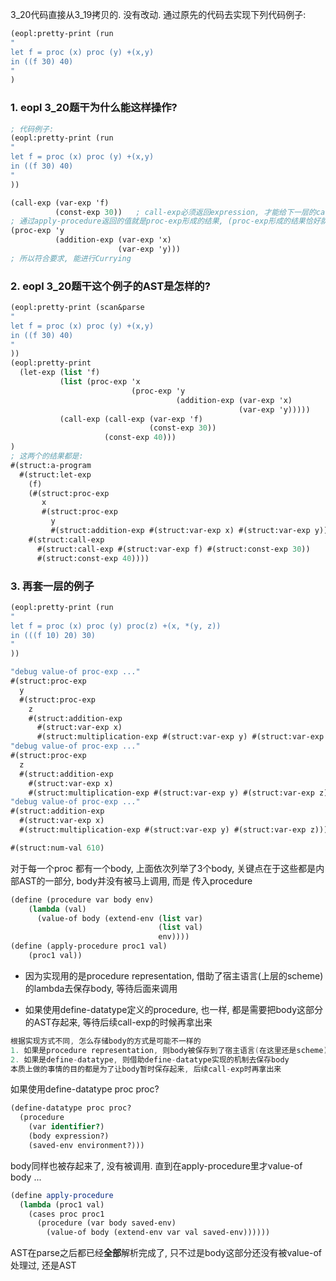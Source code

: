 3_20代码直接从3_19拷贝的. 没有改动. 通过原先的代码去实现下列代码例子:

```scheme
(eopl:pretty-print (run
"
let f = proc (x) proc (y) +(x,y)
in ((f 30) 40)
"
)
```

### 1. eopl 3_20题干为什么能这样操作?
```scheme
; 代码例子:
(eopl:pretty-print (run
"
let f = proc (x) proc (y) +(x,y)
in ((f 30) 40)
"
))

(call-exp (var-exp 'f)
          (const-exp 30))   ; call-exp必须返回expression, 才能给下一层的call-exp使用
; 通过apply-procedure返回的值就是proc-exp形成的结果, (proc-exp形成的结果恰好就是expression)
(proc-exp 'y
          (addition-exp (var-exp 'x)
                        (var-exp 'y)))
; 所以符合要求, 能进行Currying
```

### 2. eopl 3_20题干这个例子的AST是怎样的?
```scheme
(eopl:pretty-print (scan&parse
"
let f = proc (x) proc (y) +(x,y)
in ((f 30) 40)
"
))
(eopl:pretty-print
  (let-exp (list 'f)
           (list (proc-exp 'x
                           (proc-exp 'y
                                     (addition-exp (var-exp 'x)
                                                   (var-exp 'y)))))
           (call-exp (call-exp (var-exp 'f)
                               (const-exp 30))
                     (const-exp 40)))
)
; 这两个的结果都是:
#(struct:a-program
  #(struct:let-exp
    (f)
    (#(struct:proc-exp
       x
       #(struct:proc-exp
         y
         #(struct:addition-exp #(struct:var-exp x) #(struct:var-exp y)))))
    #(struct:call-exp
      #(struct:call-exp #(struct:var-exp f) #(struct:const-exp 30))
      #(struct:const-exp 40))))
```

### 3. 再套一层的例子
```scheme
(eopl:pretty-print (run
"
let f = proc (x) proc (y) proc(z) +(x, *(y, z)) 
in (((f 10) 20) 30)
"
))

"debug value-of proc-exp ..."
#(struct:proc-exp
  y
  #(struct:proc-exp
    z
    #(struct:addition-exp
      #(struct:var-exp x)
      #(struct:multiplication-exp #(struct:var-exp y) #(struct:var-exp z)))))
"debug value-of proc-exp ..."
#(struct:proc-exp
  z
  #(struct:addition-exp
    #(struct:var-exp x)
    #(struct:multiplication-exp #(struct:var-exp y) #(struct:var-exp z))))
"debug value-of proc-exp ..."
#(struct:addition-exp
  #(struct:var-exp x)
  #(struct:multiplication-exp #(struct:var-exp y) #(struct:var-exp z)))

#(struct:num-val 610)
```
对于每一个proc 都有一个body, 上面依次列举了3个body, 关键点在于这些都是内部AST的一部分, body并没有被马上调用, 而是
传入procedure
```scheme
(define (procedure var body env)
    (lambda (val) 
      (value-of body (extend-env (list var)
                                 (list val) 
                                 env))))
(define (apply-procedure proc1 val) 
    (proc1 val))
```

* 因为实现用的是procedure representation, 借助了宿主语言(上层的scheme)的lambda去保存body, 等待后面来调用

* 如果使用define-datatype定义的procedure, 也一样, 都是需要把body这部分的AST存起来, 等待后续call-exp的时候再拿出来

```C
根据实现方式不同, 怎么存储body的方式是可能不一样的
1. 如果是procedure representation, 则body被保存到了宿主语言(在这里还是scheme)的env里value里, 借助了宿主语言的能力
2. 如果是define-datatype, 则借助define-datatype实现的机制去保存body
本质上做的事情的目的都是为了让body暂时保存起来, 后续call-exp时再拿出来
```

如果使用define-datatype proc proc?
```scheme
(define-datatype proc proc?
  (procedure 
    (var identifier?) 
    (body expression?) 
    (saved-env environment?)))
```

body同样也被存起来了, 没有被调用. 直到在apply-procedure里才value-of body ...

```scheme
(define apply-procedure
  (lambda (proc1 val)
    (cases proc proc1 
      (procedure (var body saved-env) 
        (value-of body (extend-env var val saved-env))))))
```

AST在parse之后都已经**全部**解析完成了, 只不过是body这部分还没有被value-of处理过, 还是AST